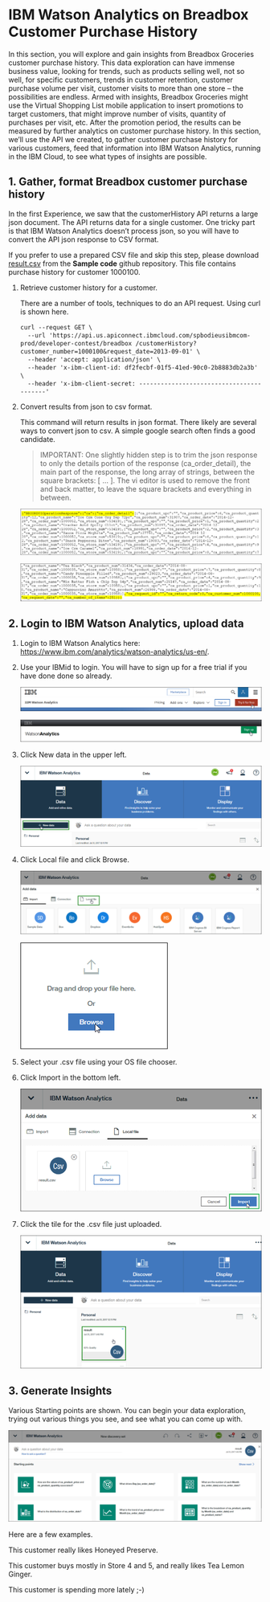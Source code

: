 # IBM Watson Analytics on Breadbox Customer Purchase History

In this section, you will explore and gain insights from Breadbox Groceries customer purchase history. This data exploration can have immense business value, looking for trends, such as products selling well, not so well, for specific customers, trends in customer retention, customer purchase volume per visit, customer visits to more than one store – the possibilities are endless.  Armed with insights, Breadbox Groceries might use the Virtual Shopping List mobile application to insert promotions to target customers, that might improve number of visits, quantity of purchases per visit, etc.  After the promotion period, the results can be measured by further analytics on customer purchase history.  In this section, we’ll use the API we created, to gather customer purchase history for various customers, feed that information into IBM Watson Analytics, running in the IBM Cloud, to see what types of insights are possible.

## 1. Gather, format Breadbox customer purchase history
 
In the first Experience, we saw that the customerHistory API returns a large json document.  The API returns data for a single customer.  One tricky part is that IBM Watson Analytics doesn’t process json, so you will have to convert the API json response to CSV format. 

If you prefer to use a prepared CSV file and skip this step, please download [result.csv](https://github.com/IBM/Increasing-retail-store-revenues-leveraging-zSystem-hybrid-cloud/blob/master/Sample%20code/result.csv) from the **Sample code** github repository. This file contains purchase history for customer 1000100. 
 
1. Retrieve customer history for a customer.

   There are a number of tools, techniques to do an API request.  Using curl is shown here.

   ``` 
   curl --request GET \
     --url 'https://api.us.apiconnect.ibmcloud.com/spbodieusibmcom-prod/developer-contest/breadbox /customerHistory?customer_number=1000100&request_date=2013-09-01' \
     --header 'accept: application/json' \
     --header 'x-ibm-client-id: df2fecbf-01f5-41ed-90c0-2b8883db2a3b' \
     --header 'x-ibm-client-secret: -----------------------------------------'
   ```
   
2. Convert results from json to csv format.

   This command will return results in json format. There likely are several ways to convert json to csv.  A simple google search often finds a good candidate.  

   >IMPORTANT:  One slightly hidden step is to trim the json response to only the details portion of the response (ca_order_detail), the main part of the response, the long array of strings, between the square brackets:  [  … ].  The vi editor is used to remove the front and back matter, to leave the square brackets and everything in between.  

   ![alt text](images/json-head.png "json")

   ![alt text](images/json-tail.png "json")

## 2. Login to IBM Watson Analytics, upload data

1. Login to IBM Watson Analytics here: https://www.ibm.com/analytics/watson-analytics/us-en/.

2. Use your IBMid to login. You will have to sign up for a free trial if you have done done so already.

   ![alt text](images/watson-tryit.png "watson")

   ![alt text](images/watson-signup.png "watson")

3. Click New data in the upper left.

   ![alt text](images/watson-newdata.png "watson")

4. Click Local file and click Browse.

   ![alt text](images/watson-localfile.png "watson")

   ![alt text](images/watson-browse.png "watson")
 
5. Select your .csv file using your OS file chooser.

6. Click Import in the bottom left.

   ![alt text](images/watson-import.png "watson")
 
7. Click the tile for the .csv file just uploaded.

   ![alt text](images/watson-insights.png "watson")
 
 
## 3. Generate Insights

Various Starting points are shown.  You can begin your data exploration, trying out various things you see, and see what you can come up with.
 
![alt text](images/watson-starters.png "watson")
 
Here are a few examples.

This customer really likes Honeyed Preserve.
 
This customer buys mostly in Store 4 and 5, and really likes Tea Lemon Ginger.

This customer is spending more lately  ;-)
 
  
